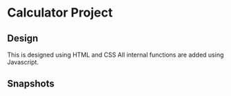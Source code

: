# Calculator Project

## Design

This is designed using HTML and CSS 
All internal functions are added using Javascript.

## Snapshots
